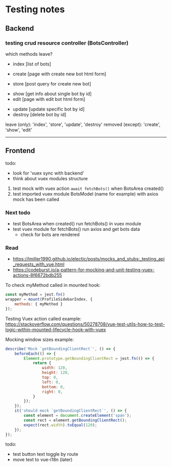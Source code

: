 # Testing notes

## Backend

### testing crud resource controller (BotsController)

which methods leave?
+ index [list of bots]
- create [page with create new bot html form]
+ store [post query for create new bot]
- show [get info about single bot by id]
- edit [page with edit bot html form]
+ update [update specific bot by id]
+ destroy [delete bot by id]

leave (only): 'index', 'store', 'update', 'destroy'
removed (except): 'create', 'show', 'edit'

---

## Frontend

todo:
- look for 'vuex sync with backend'
- think about vuex modules structure

1. test mock with vuex action `await fetchBots()` when BotsArea created()
2. test imported vuex module BotsModel (name for example) with axios mock has been called

### Next todo

- test BotsArea when created() run fetchBots() in vuex module
- test vuex module for fetchBots() run axios and get bots data
  - check for bots are rendered

### Read
+ <https://lmiller1990.github.io/electic/posts/mocks_and_stubs:_testing_api_requests_with_vue.html>
+ <https://codeburst.io/a-pattern-for-mocking-and-unit-testing-vuex-actions-8f6672bdb255>

To check myMethod called in mounted hook:
```js
const myMethod = jest.fn()
wrapper = mount(ProfileSidebarIndex, {
    methods: { myMethod }
});
```

Testing Vuex action called example: <https://stackoverflow.com/questions/50278708/vue-test-utils-how-to-test-logic-within-mounted-lifecycle-hook-with-vuex>

Mocking window sizes example:
```js
describe('Mock `getBoundingClientRect`', () => {
    beforeEach(() => {
        Element.prototype.getBoundingClientRect = jest.fn(() => {
            return {
                width: 120,
                height: 120,
                top: 0,
                left: 0,
                bottom: 0,
                right: 0,
            }
        });
    });
    it('should mock `getBoundingClientRect`', () => {
        const element = document.createElement('span');
        const rect = element.getBoundingClientRect();
        expect(rect.width).toEqual(120);
    });
});
```

todo:
- test button text toggle by route
- move text to vue-i18n (later)
